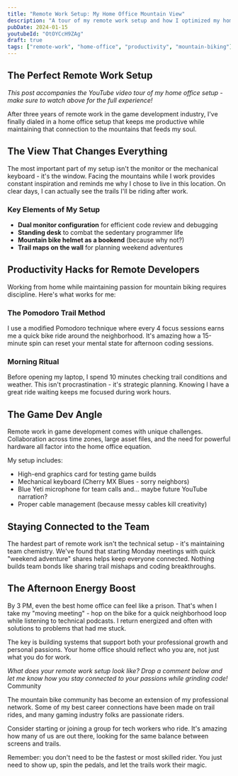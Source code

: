 ```yaml
---
title: "Remote Work Setup: My Home Office Mountain View"
description: "A tour of my remote work setup and how I optimized my home office for productivity while staying connected to the mountains."
pubDate: 2024-01-15
youtubeId: "OtOYCcH9ZAg"
draft: true
tags: ["remote-work", "home-office", "productivity", "mountain-biking"]
---
```


## The Perfect Remote Work Setup

_This post accompanies the YouTube video tour of my home office setup - make sure to watch above for the full experience!_

After three years of remote work in the game development industry, I've finally dialed in a home office setup that keeps me productive while maintaining that connection to the mountains that feeds my soul.

## The View That Changes Everything

The most important part of my setup isn't the monitor or the mechanical keyboard - it's the window. Facing the mountains while I work provides constant inspiration and reminds me why I chose to live in this location. On clear days, I can actually see the trails I'll be riding after work.

### Key Elements of My Setup

- **Dual monitor configuration** for efficient code review and debugging
- **Standing desk** to combat the sedentary programmer life
- **Mountain bike helmet as a bookend** (because why not?)
- **Trail maps on the wall** for planning weekend adventures

## Productivity Hacks for Remote Developers

Working from home while maintaining passion for mountain biking requires discipline. Here's what works for me:

### The Pomodoro Trail Method

I use a modified Pomodoro technique where every 4 focus sessions earns me a quick bike ride around the neighborhood. It's amazing how a 15-minute spin can reset your mental state for afternoon coding sessions.

### Morning Ritual

Before opening my laptop, I spend 10 minutes checking trail conditions and weather. This isn't procrastination - it's strategic planning. Knowing I have a great ride waiting keeps me focused during work hours.

## The Game Dev Angle

Remote work in game development comes with unique challenges. Collaboration across time zones, large asset files, and the need for powerful hardware all factor into the home office equation.

My setup includes:

- High-end graphics card for testing game builds
- Mechanical keyboard (Cherry MX Blues - sorry neighbors)
- Blue Yeti microphone for team calls and... maybe future YouTube narration?
- Proper cable management (because messy cables kill creativity)

## Staying Connected to the Team

The hardest part of remote work isn't the technical setup - it's maintaining team chemistry. We've found that starting Monday meetings with quick "weekend adventure" shares helps keep everyone connected. Nothing builds team bonds like sharing trail mishaps and coding breakthroughs.

## The Afternoon Energy Boost

By 3 PM, even the best home office can feel like a prison. That's when I take my "moving meeting" - hop on the bike for a quick neighborhood loop while listening to technical podcasts. I return energized and often with solutions to problems that had me stuck.

The key is building systems that support both your professional growth and personal passions. Your home office should reflect who you are, not just what you do for work.

_What does your remote work setup look like? Drop a comment below and let me know how you stay connected to your passions while grinding code!_ Community

The mountain bike community has become an extension of my professional network. Some of my best career connections have been made on trail rides, and many gaming industry folks are passionate riders.

Consider starting or joining a group for tech workers who ride. It's amazing how many of us are out there, looking for the same balance between screens and trails.

Remember: you don't need to be the fastest or most skilled rider. You just need to show up, spin the pedals, and let the trails work their magic.
